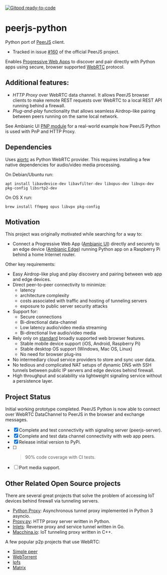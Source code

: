 [![Gitpod ready-to-code](https://img.shields.io/badge/Gitpod-ready--to--code-blue?logo=gitpod)](https://gitpod.io/#https://github.com/ambianic/peerjs-python)

# peerjs-python

Python port of [PeerJS](https://github.com/peers) client. 
  - Tracked in issue [#160](https://github.com/peers/peerjs/issues/610) of the official PeerJS project.

Enables [Progressive Web Apps](https://developer.mozilla.org/en-US/docs/Web/Progressive_web_apps) to discover and pair directly with Python apps using secure, browser supported [WebRTC](https://webrtc.org/) protocol. 

## Additional features:

- *HTTP Proxy* over WebRTC data channel. It allows PeerJS browser clients to make remote REST requests over WebRTC to a local REST API running behind a firewall.
- *Plug-and-play* functionality that allows seamless Airdrop-like pairing between peers running on the same local network.

See Ambianic UI [PNP module](https://github.com/ambianic/ambianic-ui/blob/master/src/store/pnp.js) for a real-world example how PeerJS Python is used with PnP and HTTP Proxy.

## Dependencies

Uses [aiortc](https://github.com/aiortc/aiortc) as Python WebRTC provider. This requires installing a few native dependencies for audio/video media processing.

On Debian/Ubuntu run:
```
apt install libavdevice-dev libavfilter-dev libopus-dev libvpx-dev pkg-config libsrtp2-dev
```
On OS X run:
```
brew install ffmpeg opus libvpx pkg-config
```

## Motivation

This project was originally motivated while searching for a way to: 
-  Connect a Progressive Web App ([Ambianic UI](https://github.com/ambianic/ambianic-ui)) directly and securely to an edge device ([Ambianic Edge](https://github.com/ambianic/ambianic-edge)) running Python app on a Raspberry Pi behind a home Internet router. 

Other key requirements:
-  Easy Airdrop-like plug and play discovery and pairing between web app and edge devices. 
-  Direct peer-to-peer connectivity to minimize:
    - latency
    - architecture complexity
    - costs associated with traffic and hosting of tunneling servers
    - exposure to public server security attacks
-  Support for:
    - Secure connections
    - Bi-directional data-channel
    - Low latency audio/video media streaming
    - Bi-directional live audio/video media
-  Rely only on [standard](https://www.w3.org/TR/webrtc/) broadly supported web browser features.
    -  Stable mobile device support (iOS, Android, Raspberry Pi)
    -  Stable desktop OS support (Windows, Mac OS, Linux)
    -  No need for browser plug-ins
-  No intermediary cloud service providers to store and sync user data. 
-  No tedious and complicated NAT setups of dynamic DNS with SSH tunnels between public IP servers and edge devices behind firewall.
-  High throughput and scalability via lightweight signaling service without a persistence layer.

## Project Status

Initial working prototype completed. PeerJS Python is now able to connect over WebRTC DataChannel to PeerJS in the browser and exchange messages.

-  [x] Complete and test connectivity with signaling server (peerjs-server).
-  [x] Complete and test data channel connectivity with web app peers.
-  [x] Release initial version to PyPi.
-  [ ] >90% code coverage with CI tests.
-  [ ] Port media support.
  
## Other Related Open Source projects

There are several great projects that solve the problem of accessing IoT devices behind firewall via tunneling servers.

- [Python Proxy](https://github.com/qwj/python-proxy): Asynchronous tunnel proxy implemented in Python 3 asyncio.
- [Proxy.py](https://github.com/abhinavsingh/proxy.py): HTTP proxy server written in Python. 
- [Inlets](https://github.com/inlets/inlets): Reverse proxy and service tunnel written in Go.
- [Macchina.io](https://github.com/my-devices/sdk): IoT tunneling proxy written in C++.

A few popular p2p projects that use WebRTC:

- [Simple peer](https://github.com/feross/simple-peer)
- [WebTorrent](https://webtorrent.io/)
- [Ipfs](https://ipfs.io/)
- [Matrix](https://matrix.org/)

